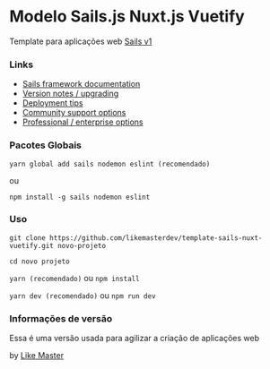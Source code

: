 # Modelo Sails.js Nuxt.js Vuetify

Template para aplicações web [Sails v1](https://sailsjs.com)


### Links

+ [Sails framework documentation](https://sailsjs.com/get-started)
+ [Version notes / upgrading](https://sailsjs.com/documentation/upgrading)
+ [Deployment tips](https://sailsjs.com/documentation/concepts/deployment)
+ [Community support options](https://sailsjs.com/support)
+ [Professional / enterprise options](https://sailsjs.com/enterprise)

### Pacotes Globais

`yarn global add sails nodemon eslint (recomendado)`

ou

`npm install -g sails nodemon eslint`

### Uso

`git clone https://github.com/likemasterdev/template-sails-nuxt-vuetify.git novo-projeto`

`cd novo projeto`

`yarn (recomendado)` ou `npm install`

`yarn dev (recomendado)` ou `npm run dev`

### Informações de versão

Essa é uma versão usada para agilizar a criação de aplicações web

<!-- Internally, Sails used [`sails-generate@1.16.13`](https://github.com/balderdashy/sails-generate/tree/v1.16.13/lib/core-generators/new). -->



<!--
Note:  Generators are usually run using the globally-installed `sails` CLI (command-line interface).  This CLI version is _environment-specific_ rather than app-specific, thus over time, as a project's dependencies are upgraded or the project is worked on by different developers on different computers using different versions of Node.js, the Sails dependency in its package.json file may differ from the globally-installed Sails CLI release it was originally generated with.  (Be sure to always check out the relevant [upgrading guides](https://sailsjs.com/upgrading) before upgrading the version of Sails used by your app.  If you're stuck, [get help here](https://sailsjs.com/support).)
-->

by [Like Master](https://likemaster.dev)
